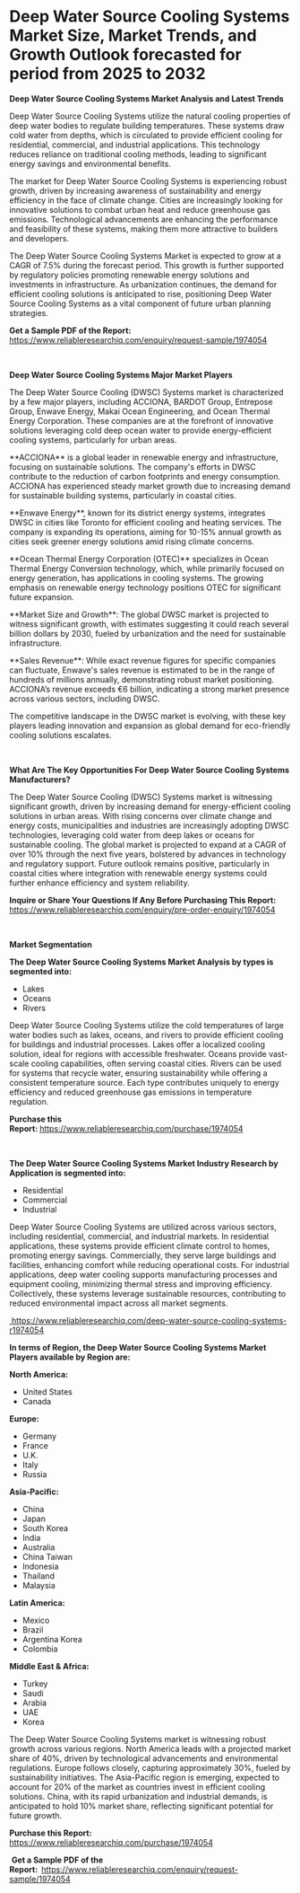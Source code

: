<p><h1>Deep Water Source Cooling Systems Market Size, Market Trends, and Growth Outlook forecasted for period from 2025 to 2032</h1></p><p><strong>Deep Water Source Cooling Systems Market Analysis and Latest Trends</strong></p>
<p><p>Deep Water Source Cooling Systems utilize the natural cooling properties of deep water bodies to regulate building temperatures. These systems draw cold water from depths, which is circulated to provide efficient cooling for residential, commercial, and industrial applications. This technology reduces reliance on traditional cooling methods, leading to significant energy savings and environmental benefits.</p><p>The market for Deep Water Source Cooling Systems is experiencing robust growth, driven by increasing awareness of sustainability and energy efficiency in the face of climate change. Cities are increasingly looking for innovative solutions to combat urban heat and reduce greenhouse gas emissions. Technological advancements are enhancing the performance and feasibility of these systems, making them more attractive to builders and developers.</p><p>The Deep Water Source Cooling Systems Market is expected to grow at a CAGR of 7.5% during the forecast period. This growth is further supported by regulatory policies promoting renewable energy solutions and investments in infrastructure. As urbanization continues, the demand for efficient cooling solutions is anticipated to rise, positioning Deep Water Source Cooling Systems as a vital component of future urban planning strategies.</p></p>
<p><strong>Get a Sample PDF of the Report:&nbsp;</strong> <a href="https://www.reliableresearchiq.com/enquiry/request-sample/1974054?utm_campaign=2268&utm_medium=2&utm_source=Github&utm_content=ia&utm_term=12042025&utm_id=deep-water-source-cooling-systems">https://www.reliableresearchiq.com/enquiry/request-sample/1974054</a></p>
<p>&nbsp;</p>
<p><strong>Deep Water Source Cooling Systems Major Market Players</strong></p>
<p><p>The Deep Water Source Cooling (DWSC) Systems market is characterized by a few major players, including ACCIONA, BARDOT Group, Entrepose Group, Enwave Energy, Makai Ocean Engineering, and Ocean Thermal Energy Corporation. These companies are at the forefront of innovative solutions leveraging cold deep ocean water to provide energy-efficient cooling systems, particularly for urban areas.</p><p>**ACCIONA** is a global leader in renewable energy and infrastructure, focusing on sustainable solutions. The company's efforts in DWSC contribute to the reduction of carbon footprints and energy consumption. ACCIONA has experienced steady market growth due to increasing demand for sustainable building systems, particularly in coastal cities.</p><p>**Enwave Energy**, known for its district energy systems, integrates DWSC in cities like Toronto for efficient cooling and heating services. The company is expanding its operations, aiming for 10-15% annual growth as cities seek greener energy solutions amid rising climate concerns.</p><p>**Ocean Thermal Energy Corporation (OTEC)** specializes in Ocean Thermal Energy Conversion technology, which, while primarily focused on energy generation, has applications in cooling systems. The growing emphasis on renewable energy technology positions OTEC for significant future expansion.</p><p>**Market Size and Growth**: The global DWSC market is projected to witness significant growth, with estimates suggesting it could reach several billion dollars by 2030, fueled by urbanization and the need for sustainable infrastructure.</p><p>**Sales Revenue**: While exact revenue figures for specific companies can fluctuate, Enwave's sales revenue is estimated to be in the range of hundreds of millions annually, demonstrating robust market positioning. ACCIONA’s revenue exceeds €6 billion, indicating a strong market presence across various sectors, including DWSC.</p><p>The competitive landscape in the DWSC market is evolving, with these key players leading innovation and expansion as global demand for eco-friendly cooling solutions escalates.</p></p>
<p>&nbsp;</p>
<p><strong>What Are The Key Opportunities For Deep Water Source Cooling Systems Manufacturers?</strong></p>
<p><p>The Deep Water Source Cooling (DWSC) Systems market is witnessing significant growth, driven by increasing demand for energy-efficient cooling solutions in urban areas. With rising concerns over climate change and energy costs, municipalities and industries are increasingly adopting DWSC technologies, leveraging cold water from deep lakes or oceans for sustainable cooling. The global market is projected to expand at a CAGR of over 10% through the next five years, bolstered by advances in technology and regulatory support. Future outlook remains positive, particularly in coastal cities where integration with renewable energy systems could further enhance efficiency and system reliability.</p></p>
<p><strong>Inquire or Share Your Questions If Any Before Purchasing This Report:</strong> <a href="https://www.reliableresearchiq.com/enquiry/pre-order-enquiry/1974054?utm_campaign=2268&utm_medium=2&utm_source=Github&utm_content=ia&utm_term=12042025&utm_id=deep-water-source-cooling-systems">https://www.reliableresearchiq.com/enquiry/pre-order-enquiry/1974054</a></p>
<p>&nbsp;</p>
<p><strong>Market Segmentation</strong></p>
<p><strong>The Deep Water Source Cooling Systems Market Analysis by types is segmented into:</strong></p>
<p><ul><li>Lakes</li><li>Oceans</li><li>Rivers</li></ul></p>
<p><p>Deep Water Source Cooling Systems utilize the cold temperatures of large water bodies such as lakes, oceans, and rivers to provide efficient cooling for buildings and industrial processes. Lakes offer a localized cooling solution, ideal for regions with accessible freshwater. Oceans provide vast-scale cooling capabilities, often serving coastal cities. Rivers can be used for systems that recycle water, ensuring sustainability while offering a consistent temperature source. Each type contributes uniquely to energy efficiency and reduced greenhouse gas emissions in temperature regulation.</p></p>
<p><strong>Purchase this Report:&nbsp;</strong><a href="https://www.reliableresearchiq.com/purchase/1974054?utm_campaign=2268&utm_medium=2&utm_source=Github&utm_content=ia&utm_term=12042025&utm_id=deep-water-source-cooling-systems">https://www.reliableresearchiq.com/purchase/1974054</a></p>
<p>&nbsp;</p>
<p><strong>The Deep Water Source Cooling Systems Market Industry Research by Application is segmented into:</strong></p>
<p><ul><li>Residential</li><li>Commercial</li><li>Industrial</li></ul></p>
<p><p>Deep Water Source Cooling Systems are utilized across various sectors, including residential, commercial, and industrial markets. In residential applications, these systems provide efficient climate control to homes, promoting energy savings. Commercially, they serve large buildings and facilities, enhancing comfort while reducing operational costs. For industrial applications, deep water cooling supports manufacturing processes and equipment cooling, minimizing thermal stress and improving efficiency. Collectively, these systems leverage sustainable resources, contributing to reduced environmental impact across all market segments.</p></p>
<p><a href="https://www.reliableresearchiq.com/deep-water-source-cooling-systems-r1974054?utm_campaign=2268&utm_medium=2&utm_source=Github&utm_content=ia&utm_term=12042025&utm_id=deep-water-source-cooling-systems">&nbsp;https://www.reliableresearchiq.com/deep-water-source-cooling-systems-r1974054</a></p>
<p><strong>In terms of Region, the Deep Water Source Cooling Systems Market Players available by Region are:</strong></p>
<p>
    <p> <strong> North America: </strong>
        <ul>
            <li>United States</li>
            <li>Canada</li>
        </ul>
        </p> 
    <p> <strong> Europe: </strong>
        <ul>
            <li>Germany</li>
            <li>France</li>
            <li>U.K.</li>
            <li>Italy</li>
            <li>Russia</li>
        </ul>
        </p> 
    <p> <strong> Asia-Pacific: </strong>
        <ul>
            <li>China</li>
            <li>Japan</li>
            <li>South Korea</li>
            <li>India</li>
            <li>Australia</li>
            <li>China Taiwan</li>
            <li>Indonesia</li>
            <li>Thailand</li>
            <li>Malaysia</li>
        </ul>
        </p> 
    <p> <strong> Latin America: </strong>
        <ul>
            <li>Mexico</li>
            <li>Brazil</li>
            <li>Argentina Korea</li>
            <li>Colombia</li>
        </ul>
        </p> 
    <p> <strong> Middle East & Africa: </strong>
        <ul>
            <li>Turkey</li>
            <li>Saudi</li>
            <li>Arabia</li>
            <li>UAE</li>
            <li>Korea</li>
        </ul>
    </p>
    </p>
<p><p>The Deep Water Source Cooling Systems market is witnessing robust growth across various regions. North America leads with a projected market share of 40%, driven by technological advancements and environmental regulations. Europe follows closely, capturing approximately 30%, fueled by sustainability initiatives. The Asia-Pacific region is emerging, expected to account for 20% of the market as countries invest in efficient cooling solutions. China, with its rapid urbanization and industrial demands, is anticipated to hold 10% market share, reflecting significant potential for future growth.</p></p>
<p><strong>Purchase this Report: </strong><a href="https://www.reliableresearchiq.com/purchase/1974054?utm_campaign=2268&utm_medium=2&utm_source=Github&utm_content=ia&utm_term=12042025&utm_id=deep-water-source-cooling-systems">https://www.reliableresearchiq.com/purchase/1974054</a></p>
<p>&nbsp;<strong>Get a Sample PDF of the Report:&nbsp;&nbsp;</strong><a href="https://www.reliableresearchiq.com/enquiry/request-sample/1974054?utm_campaign=2268&utm_medium=2&utm_source=Github&utm_content=ia&utm_term=12042025&utm_id=deep-water-source-cooling-systems">https://www.reliableresearchiq.com/enquiry/request-sample/1974054</a></p>
<p><strong></strong></p>
<p><p></p><p></p><p></p></p>